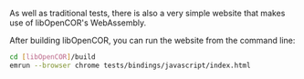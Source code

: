 As well as traditional tests, there is also a very simple website that makes use of libOpenCOR's WebAssembly.

After building libOpenCOR, you can run the website from the command line:

```bash
cd [libOpenCOR]/build
emrun --browser chrome tests/bindings/javascript/index.html
```
